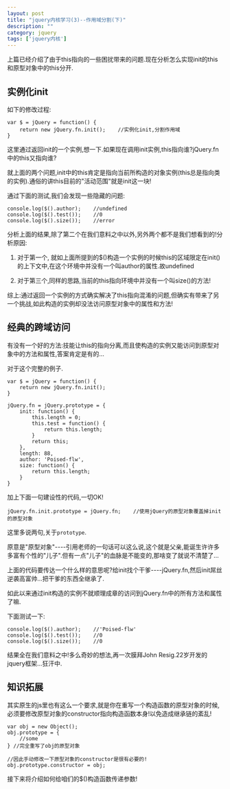 ```yaml
---
layout: post
title: "jquery内核学习(3)--作用域分割(下)"
description: ""
category: jquery
tags: ['jquery内核']
---
```


上篇已经介绍了由于this指向的一些困扰带来的问题.现在分析怎么实现init的this和原型对象中的this分开.

## 实例化init

如下的修改过程:

    var $ = jQuery = function() {
        return new jQuery.fn.init();    //实例化init,分割作用域
    }

这里通过返回init的一个实例,想一下.如果现在调用init实例,this指向谁?jQuery.fn中的this又指向谁?

就上面的两个问题,init中的this肯定是指向当前所构造的对象实例(this总是指向类的实例).通俗的讲this目前的"活动范围"就是init这一块!

通过下面的测试,我们会发现一些隐藏的问题:

    console.log($().author);    //undefined
    console.log($().test());    //0
    console.log($().size());    //error

分析上面的结果,除了第二个在我们意料之中以外,另外两个都不是我们想看到的!分析原因:

1. 对于第一个, 就如上面所提到的$()构造一个实例的时候this的区域限定在init()的上下文中,在这个环境中并没有一个叫author的属性.故undefined

2. 对于第三个,同样的思路,当前的this指向环境中并没有一个叫size()的方法!

综上:通过返回一个实例的方式确实解决了this指向混淆的问题,但确实有带来了另一个挑战,如此构造的实例却没法访问原型对象中的属性和方法!
<!--more--> 

## 经典的跨域访问

有没有一个好的方法:技能让this的指向分离,而且使构造的实例又能访问到原型对象中的方法和属性,答案肯定是有的...

对于这个完整的例子.

    var $ = jQuery = function() {
        return new jQuery.fn.init();
    }

    jQuery.fn = jQuery.prototype = {
        init: function() {
            this.length = 0;
            this.test = function() {
                return this.length;
            }
            return this;
        },
        length: 88,
        author: 'Poised-flw',
        size: function() {
            return this.length;
        }
    }

加上下面一句建设性的代码,一切OK!

    jQuery.fn.init.prototype = jQuery.fn;    //使用jQuery的原型对象覆盖掉init的原型对象

这里多说两句,关于`prototype`.

原意是"原型对象"----引用老师的一句话可以这么说,这个就是父亲,能诞生许许多多富有个性的"儿子".但有一点"儿子"的血脉是不能变的,那啥变了就说不清楚了...

上面的代码要传达一个什么样的意思呢?给init找个干爹----jQuery.fn,然后init屌丝逆袭高富帅...把干爹的东西全继承了.

如此以来通过init构造的实例不就顺理成章的访问到jQuery.fn中的所有方法和属性了嘛.

下面测试一下:

    console.log($().author);    //'Poised-flw'
    console.log($().test());    //0
    console.log($().size());    //0

结果全在我们意料之中!多么奇妙的想法,再一次膜拜John Resig.22岁开发的jquery框架...狂汗中. 

## 知识拓展

其实原生的js里也有这么一个要求,就是你在重写一个构造函数的原型对象的时候,必须要修改原型对象的constructor指向构造函数本身!以免造成继承链的紊乱!

    var obj = new Object();
    obj.prototype = {
        //some
    } //完全重写了obj的原型对象

    //因此手动修改一下原型对象的constructor是很有必要的!
    obj.prototype.constructor = obj;

接下来将介绍如何给咱们的$()构造函数传递参数!


